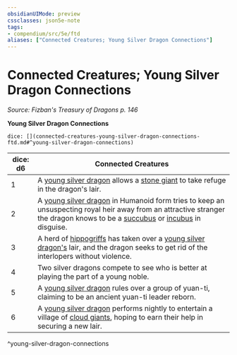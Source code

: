```yaml
---
obsidianUIMode: preview
cssclasses: json5e-note
tags:
- compendium/src/5e/ftd
aliases: ["Connected Creatures; Young Silver Dragon Connections"]
---
```

# Connected Creatures; Young Silver Dragon Connections
*Source: Fizban's Treasury of Dragons p. 146* 

**Young Silver Dragon Connections**

`dice: [](connected-creatures-young-silver-dragon-connections-ftd.md#^young-silver-dragon-connections)`

| dice: d6 | Connected Creatures |
|----------|---------------------|
| 1 | A [young silver dragon](Mechanics/bestiary/dragon/young-silver-dragon.md) allows a [stone giant](Mechanics/bestiary/giant/stone-giant.md) to take refuge in the dragon's lair. |
| 2 | A [young silver dragon](Mechanics/bestiary/dragon/young-silver-dragon.md) in Humanoid form tries to keep an unsuspecting royal heir away from an attractive stranger the dragon knows to be a [succubus](Mechanics/bestiary/fiend/succubus.md) or [incubus](Mechanics/bestiary/fiend/incubus.md) in disguise. |
| 3 | A herd of [hippogriffs](Mechanics/bestiary/monstrosity/hippogriff.md) has taken over a [young silver dragon's](Mechanics/bestiary/dragon/young-silver-dragon.md) lair, and the dragon seeks to get rid of the interlopers without violence. |
| 4 | Two silver dragons compete to see who is better at playing the part of a young noble. |
| 5 | A [young silver dragon](Mechanics/bestiary/dragon/young-silver-dragon.md) rules over a group of yuan-ti, claiming to be an ancient yuan-ti leader reborn. |
| 6 | A [young silver dragon](Mechanics/bestiary/dragon/young-silver-dragon.md) performs nightly to entertain a village of [cloud giants](Mechanics/bestiary/giant/cloud-giant.md), hoping to earn their help in securing a new lair. |
^young-silver-dragon-connections
